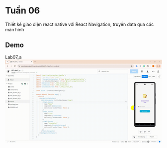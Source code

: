
# Tuần 06

Thiết kế giao diện react native với React Navigation, truyền data qua các màn hình

## Demo

Lab07_a
![Demo](https://github.com/hoanghuytoi/HoangHuyToi_21004305_THNhom3_ReactNative/blob/main/Tuan06/DemoLab07_a.gif)

